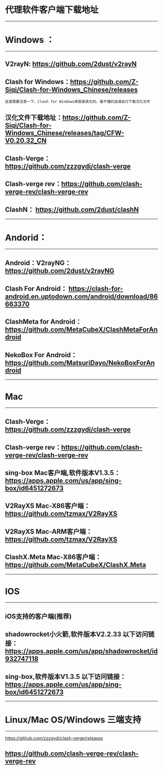 # 代理软件客户端下载地址
-------------------------------------
# Windows ：
-------------------------------------
## V2rayN: https://github.com/2dust/v2rayN

## Clash for Windows：https://github.com/Z-Siqi/Clash-for-Windows_Chinese/releases

    这里需要注意一下，Clash for Windows原版是英文的，看不懂的话请自行下载汉化文件

## 汉化文件下载地址：https://github.com/Z-Siqi/Clash-for-Windows_Chinese/releases/tag/CFW-V0.20.32_CN

## Clash-Verge： https://github.com/zzzgydi/clash-verge

## Clash-verge rev：https://github.com/clash-verge-rev/clash-verge-rev

## ClashN： https://github.com/2dust/clashN
-------------------------------------
# Andorid：
-------------------------------------
## Android：V2rayNG： https://github.com/2dust/v2rayNG

## Clash For Android： https://clash-for-android.en.uptodown.com/android/download/86663370

## ClashMeta for Android： https://github.com/MetaCubeX/ClashMetaForAndroid

## NekoBox For Android： https://github.com/MatsuriDayo/NekoBoxForAndroid
-------------------------------------
# Mac
-------------------------------------
## Clash-Verge： https://github.com/zzzgydi/clash-verge

## Clash-verge rev：https://github.com/clash-verge-rev/clash-verge-rev

## sing-box Mac客户端,软件版本V1.3.5： https://apps.apple.com/us/app/sing-box/id6451272673

## V2RayXS Mac-X86客户端： https://github.com/tzmax/V2RayXS

## V2RayXS Mac-ARM客户端： https://github.com/tzmax/V2RayXS

## ClashX.Meta Mac-X86客户端： https://github.com/MetaCubeX/ClashX.Meta
-------------------------------------
# IOS
-------------------------------------
iOS支持的客户端(推荐)
-------------------------------------
## shadowrocket小火箭,软件版本V2.2.33 以下访问链接： https://apps.apple.com/us/app/shadowrocket/id932747118

## sing-box,软件版本V1.3.5 以下访问链接： https://apps.apple.com/us/app/sing-box/id6451272673
-------------------------------------
# Linux/Mac OS/Windows 三端支持
-------------------------------------
https://github.com/zzzgydi/clash-verge/releases

https://github.com/clash-verge-rev/clash-verge-rev
-------------------------------------
